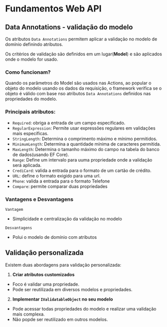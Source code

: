 # Fundamentos Web API

## Data Annotations - validação do modelo

Os atributos `Data Annotations` permitem aplicar a validação no modelo de domínio definindo atributos.

Os critérios de validação são definidos em um lugar(**Model**) e são aplicados onde o modelo for usado.

### Como funcionam?
Quando os parâmetros do Model são usados nas Actions, ao popular o objeto do modelo usando os dados da requisição, o framework verifica se o objeto é válido com base nso atributos `Data Annotations` definidos nas propriedades do modelo.

### Principais atributos:

- `Required`: obriga a entrada de um campo especificado.
- `RegularExpression`: Permite usar expressões regulares em validações mais específicas.
- `StringLength`: Determina o comprimento máximo e mínimo permitidos.
- `MinimumLength`: Determina a quantidade mínima de caracteres permitida.
- `MaxLength`: Determina o tamanho máximo do campo na tabela do banco de dados(usando EF Core).
- `Range`: Define um intervalo para uuma propriedade onde a validação será aplicada.
- `CrediCard`: valida a entrada para o formato de um cartão de crédito.
- `URL`: define o formato exigido para uma url.
- `Phone`: valida a entrada para o formato Telefone
- `Compare`: permite comparar duas propriedades


### Vantagens e Desvantagens

`Vantagem`
- Simplicidade e centralização da validação no modelo

`Desvantagens`
- Polui o modelo de domínio com atributos

## Validação personalizada

Existem duas abordagens para validação personalizada:

1. **Criar atributos customizados**
- Foco é validar uma propriedade.
- Pode ser reutilizada em diversos modelos e propriedades.

2. **Implementar `IValidatableObject` no seu modelo**
- Pode acessar todas propriedades do modelo e realizar uma validação mais complexa.
- Não popde ser reutilizado em outros modelos.
